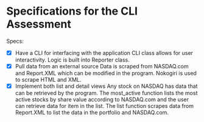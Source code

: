 # Specifications for the CLI Assessment

Specs:
- [x] Have a CLI for interfacing with the application
  CLI class allows for user interactivity. Logic is built into Reporter class.
- [X] Pull data from an external source
  Data is scraped from NASDAQ.com and Report.XML which can be modified in the program. Nokogiri is used to scrape HTML and XML.
- [X] Implement both list and detail views
  Any stock on NASDAQ has data that can be retrieved by the program. The most_active function lists the most active stocks by share value according to NASDAQ.com and the user can retrieve data for item in the list. The list function scrapes data from Report.XML to list the data in the portfolio and NASDAQ.com.
